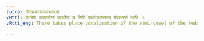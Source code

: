 ```yaml
---
sutra: लिट्यभ्यासस्योभयेषाम्
vRtti: उभयेषां वाच्यादीनां ग्रहादीनां च लिटि परतोऽभ्यासस्य संप्रसारणं भवति ॥
vRtti_eng: There takes place vocalisation of the semi-vowel of the reduplicate (_abhyasa_) of both _vachyadi_ (VI. 1. 15) and _grahadi_ (VI. 1. 16) words, when the affixes of लिट् follow.

---
```

